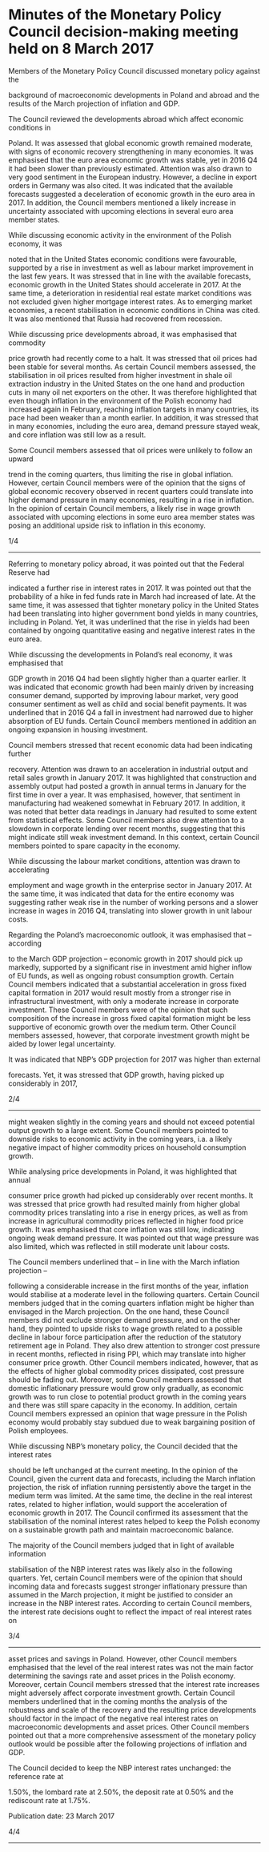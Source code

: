 # Minutes of the Monetary Policy Council decision-making meeting held on 8 March 2017

Members of the Monetary Policy Council discussed monetary policy against the

background of macroeconomic developments in Poland and abroad and the results of
the March projection of inflation and GDP.

The Council reviewed the developments abroad which affect economic conditions in

Poland. It was assessed that global economic growth remained moderate, with signs of
economic recovery strengthening in many economies. It was emphasised that the euro
area economic growth was stable, yet in 2016 Q4 it had been slower than previously
estimated. Attention was also drawn to very good sentiment in the European industry.
However, a decline in export orders in Germany was also cited. It was indicated that the
available forecasts suggested a deceleration of economic growth in the euro area in 2017.
In addition, the Council members mentioned a likely increase in uncertainty associated
with upcoming elections in several euro area member states.

While discussing economic activity in the environment of the Polish economy, it was

noted that in the United States economic conditions were favourable, supported by a rise
in investment as well as labour market improvement in the last few years. It was stressed
that in line with the available forecasts, economic growth in the United States should
accelerate in 2017. At the same time, a deterioration in residential real estate market
conditions was not excluded given higher mortgage interest rates. As to emerging
market economies, a recent stabilisation in economic conditions in China was cited. It
was also mentioned that Russia had recovered from recession.

While discussing price developments abroad, it was emphasised that commodity

price growth had recently come to a halt. It was stressed that oil prices had been stable
for several months. As certain Council members assessed, the stabilisation in oil prices
resulted from higher investment in shale oil extraction industry in the United States on
the one hand and production cuts in many oil net exporters on the other. It was therefore
highlighted that even though inflation in the environment of the Polish economy had
increased again in February, reaching inflation targets in many countries, its pace had
been weaker than a month earlier. In addition, it was stressed that in many economies,
including the euro area, demand pressure stayed weak, and core inflation was still low
as a result.

Some Council members assessed that oil prices were unlikely to follow an upward

trend in the coming quarters, thus limiting the rise in global inflation. However, certain
Council members were of the opinion that the signs of global economic recovery
observed in recent quarters could translate into higher demand pressure in many
economies, resulting in a rise in inflation. In the opinion of certain Council members, a
likely rise in wage growth associated with upcoming elections in some euro area
member states was posing an additional upside risk to inflation in this economy.

1/4


-----

Referring to monetary policy abroad, it was pointed out that the Federal Reserve had

indicated a further rise in interest rates in 2017. It was pointed out that the probability of
a hike in fed funds rate in March had increased of late. At the same time, it was assessed
that tighter monetary policy in the United States had been translating into higher
government bond yields in many countries, including in Poland. Yet, it was underlined
that the rise in yields had been contained by ongoing quantitative easing and negative
interest rates in the euro area.

While discussing the developments in Poland’s real economy, it was emphasised that

GDP growth in 2016 Q4 had been slightly higher than a quarter earlier. It was indicated
that economic growth had been mainly driven by increasing consumer demand,
supported by improving labour market, very good consumer sentiment as well as child
and social benefit payments. It was underlined that in 2016 Q4 a fall in investment had
narrowed due to higher absorption of EU funds. Certain Council members mentioned in
addition an ongoing expansion in housing investment.

Council members stressed that recent economic data had been indicating further

recovery. Attention was drawn to an acceleration in industrial output and retail sales
growth in January 2017. It was highlighted that construction and assembly output had
posted a growth in annual terms in January for the first time in over a year. It was
emphasised, however, that sentiment in manufacturing had weakened somewhat in
February 2017. In addition, it was noted that better data readings in January had resulted
to some extent from statistical effects. Some Council members also drew attention to a
slowdown in corporate lending over recent months, suggesting that this might indicate
still weak investment demand. In this context, certain Council members pointed to spare
capacity in the economy.

While discussing the labour market conditions, attention was drawn to accelerating

employment and wage growth in the enterprise sector in January 2017. At the same time,
it was indicated that data for the entire economy was suggesting rather weak rise in the
number of working persons and a slower increase in wages in 2016 Q4, translating into
slower growth in unit labour costs.

Regarding the Poland’s macroeconomic outlook, it was emphasised that – according

to the March GDP projection – economic growth in 2017 should pick up markedly,
supported by a significant rise in investment amid higher inflow of EU funds, as well as
ongoing robust consumption growth. Certain Council members indicated that a
substantial acceleration in gross fixed capital formation in 2017 would result mostly from
a stronger rise in infrastructural investment, with only a moderate increase in corporate
investment. These Council members were of the opinion that such composition of the
increase in gross fixed capital formation might be less supportive of economic growth
over the medium term. Other Council members assessed, however, that corporate
investment growth might be aided by lower legal uncertainty.

It was indicated that NBP’s GDP projection for 2017 was higher than external

forecasts. Yet, it was stressed that GDP growth, having picked up considerably in 2017,

2/4


-----

might weaken slightly in the coming years and should not exceed potential output
growth to a large extent. Some Council members pointed to downside risks to economic
activity in the coming years, i.a. a likely negative impact of higher commodity prices on
household consumption growth.

While analysing price developments in Poland, it was highlighted that annual

consumer price growth had picked up considerably over recent months. It was stressed
that price growth had resulted mainly from higher global commodity prices translating
into a rise in energy prices, as well as from increase in agricultural commodity prices
reflected in higher food price growth. It was emphasised that core inflation was still low,
indicating ongoing weak demand pressure. It was pointed out that wage pressure was
also limited, which was reflected in still moderate unit labour costs.

The Council members underlined that – in line with the March inflation projection –

following a considerable increase in the first months of the year, inflation would stabilise
at a moderate level in the following quarters. Certain Council members judged that in
the coming quarters inflation might be higher than envisaged in the March projection.
On the one hand, these Council members did not exclude stronger demand pressure,
and on the other hand, they pointed to upside risks to wage growth related to a possible
decline in labour force participation after the reduction of the statutory retirement age in
Poland. They also drew attention to stronger cost pressure in recent months, reflected in
rising PPI, which may translate into higher consumer price growth. Other Council
members indicated, however, that as the effects of higher global commodity prices
dissipated, cost pressure should be fading out. Moreover, some Council members
assessed that domestic inflationary pressure would grow only gradually, as economic
growth was to run close to potential product growth in the coming years and there was
still spare capacity in the economy. In addition, certain Council members expressed an
opinion that wage pressure in the Polish economy would probably stay subdued due to
weak bargaining position of Polish employees.

While discussing NBP’s monetary policy, the Council decided that the interest rates

should be left unchanged at the current meeting. In the opinion of the Council, given the
current data and forecasts, including the March inflation projection, the risk of inflation
running persistently above the target in the medium term was limited. At the same time,
the decline in the real interest rates, related to higher inflation, would support the
acceleration of economic growth in 2017. The Council confirmed its assessment that the
stabilisation of the nominal interest rates helped to keep the Polish economy on a
sustainable growth path and maintain macroeconomic balance.

The majority of the Council members judged that in light of available information

stabilisation of the NBP interest rates was likely also in the following quarters. Yet,
certain Council members were of the opinion that should incoming data and forecasts
suggest stronger inflationary pressure than assumed in the March projection, it might be
justified to consider an increase in the NBP interest rates. According to certain Council
members, the interest rate decisions ought to reflect the impact of real interest rates on

3/4


-----

asset prices and savings in Poland. However, other Council members emphasised that
the level of the real interest rates was not the main factor determining the savings rate
and asset prices in the Polish economy. Moreover, certain Council members stressed that
the interest rate increases might adversely affect corporate investment growth. Certain
Council members underlined that in the coming months the analysis of the robustness
and scale of the recovery and the resulting price developments should factor in the
impact of the negative real interest rates on macroeconomic developments and asset
prices. Other Council members pointed out that a more comprehensive assessment of the
monetary policy outlook would be possible after the following projections of inflation
and GDP.

The Council decided to keep the NBP interest rates unchanged: the reference rate at

1.50%, the lombard rate at 2.50%, the deposit rate at 0.50% and the rediscount rate at
1.75%.

Publication date: 23 March 2017

4/4


-----

